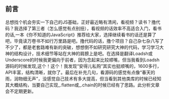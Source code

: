 前言
---
总想找个机会夯实一下自己的JS基础，正好最近略有清闲，看视频？读书？撸代码？我选择了第三者（怎么感觉有点别扭），看视频的话效率不高适合入门，看书的话,一本《你不知道的JavaScript》推荐给大家，选择继续看书的话还是算了吧，毕竟读万卷书不如行万里路是吧。撸代码的话，撸个项目？自己杂七杂八写了不少了，都是老套路难有新的突破，想想倒不如研究研究大神的代码，学习学习大神的结构设计，技术细节等站在大神的肩膀上是吧。在选择是翻译Loadsh或Underscore的时候我更偏向于前者，因为念起来比较顺嘴，但当我看到Loadsh源码的时候发现,这个！这个！我发现“安得儿私购”其实也挺顺嘴的，1600多行，API丰富，结构清晰，就你了。最后在补充几句，看源码的感觉有点像“春天的雨，润物细无声”，没感觉自己技术有多大提高，但当看到其他类库的时候已经知其大概结构，当要自己实现_.flatten或_.chain的时候已经有了思路。此分析文章会不定期更新。
